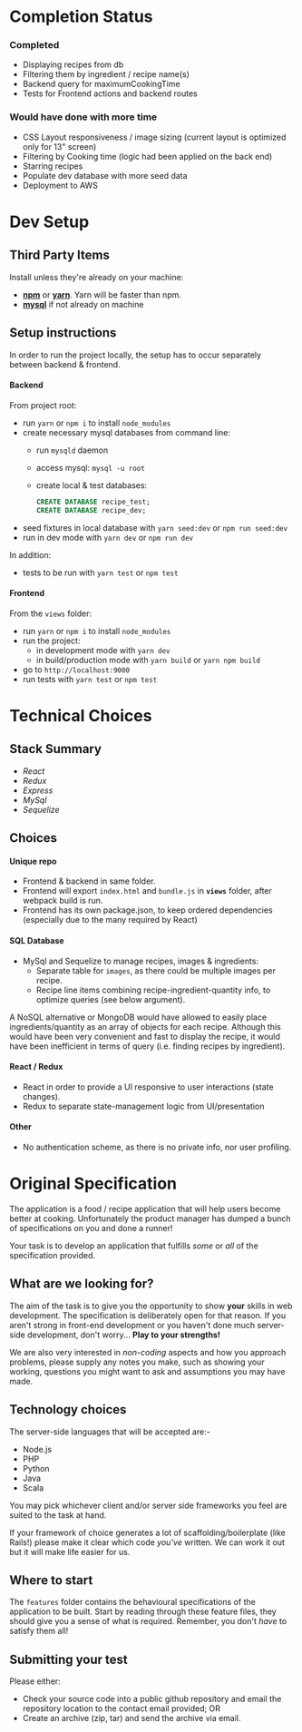 # Completion Status
### Completed
- Displaying recipes from db
- Filtering them by ingredient / recipe name(s)
- Backend query for maximumCookingTime
- Tests for Frontend actions and backend routes

### Would have done with more time
- CSS Layout responsiveness / image sizing (current layout is optimized only for 13" screen)
- Filtering by Cooking time (logic had been applied on the back end)
- Starring recipes
- Populate dev database with more seed data
- Deployment to AWS

# Dev Setup
## Third Party Items
Install unless they're already on your machine:
- **[npm](https://www.npmjs.com/get-npm)** or **[yarn](https://yarnpkg.com/en/docs/install)**. Yarn will be faster than npm.
- **[mysql](https://www.mysql.com/downloads/)** if not already on machine

## Setup instructions
In order to run the project locally, the setup has to occur separately between backend & frontend.

#### Backend
From project root:
- run `yarn` or `npm i` to install `node_modules`
- create necessary mysql databases from command line:
  - run `mysqld` daemon
  - access mysql: `mysql -u root`
  - create local & test databases:

    ``` sql
    CREATE DATABASE recipe_test;
    CREATE DATABASE recipe_dev;
    ```
- seed fixtures in local database with `yarn seed:dev` or `npm run seed:dev`
- run in dev mode with `yarn dev` or `npm run dev`

In addition:
- tests to be run with `yarn test` or `npm test`

#### Frontend
From the `views` folder:
- run `yarn` or `npm i` to install `node_modules`
- run the project:
  - in development mode with `yarn dev`
  - in build/production mode with `yarn build` or `yarn npm build`
- go to `http://localhost:9000`
- run tests with `yarn test` or `npm test`

# Technical Choices
## Stack Summary
- *React*
- *Redux*
- *Express*
- *MySql*
- *Sequelize*

## Choices
#### Unique repo
- Frontend & backend in same folder.
- Frontend will export `index.html` and `bundle.js` in **`views`** folder, after webpack build is run.
- Frontend has its own package.json, to keep ordered dependencies (especially due to the many required by React)

#### SQL Database
- MySql and Sequelize to manage recipes, images & ingredients:
  - Separate table for `images`, as there could be multiple images per recipe.
  - Recipe line items combining recipe-ingredient-quantity info, to optimize queries (see below argument).

A NoSQL alternative or MongoDB would have allowed to easily place ingredients/quantity as an array of objects for each recipe. Although this would have been very convenient and fast to display the recipe, it would have been inefficient in terms of query (i.e. finding recipes by ingredient).

#### React / Redux
- React in order to provide a UI responsive to user interactions (state changes).
- Redux to separate state-management logic from UI/presentation

#### Other
- No authentication scheme, as there is no private info, nor user profiling.


# Original Specification

The application is a food / recipe application that will help users
become better at cooking. Unfortunately the product manager has dumped
a bunch of specifications on you and done a runner!

Your task is to develop an application that fulfills _some_ or _all_ of the
specification provided.

## What are we looking for?

The aim of the task is to give you the opportunity to show **your** skills
in web development. The specification is deliberately open for that
reason. If you aren't strong in front-end development or you haven't
done much server-side development, don't worry... **Play to your strengths!**

We are also very interested in _non-coding_ aspects and how you approach
problems, please supply any notes you make, such as showing your working,
questions you might want to ask and assumptions you may have made.

## Technology choices

The server-side languages that will be accepted are:-

* Node.js
* PHP
* Python
* Java
* Scala

You may pick whichever client and/or server side frameworks you feel
are suited to the task at hand.

If your framework of choice generates a lot of
scaffolding/boilerplate (like Rails!) please make it clear which code
_you've_ written. We can work it out but it will make life easier for us.

## Where to start

The `features` folder contains the behavioural specifications of the
application to be built. Start by reading through these feature files,
they should give you a sense of what is required. Remember, you don't
_have_ to satisfy them all!

## Submitting your test

Please either:

* Check your source code into a public github repository and email
the repository location to the contact email provided; OR
* Create an archive (zip, tar) and send the archive via email.
